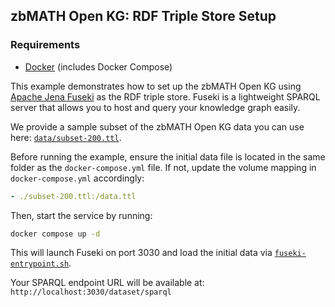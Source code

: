 ## zbMATH Open KG: RDF Triple Store Setup

### Requirements

- [Docker](https://www.docker.com/get-started) (includes Docker Compose)


This example demonstrates how to set up the zbMATH Open KG using [Apache Jena Fuseki](https://jena.apache.org/documentation/fuseki2/) as the RDF triple store. Fuseki is a lightweight SPARQL server that allows you to host and query your knowledge graph easily.

We provide a sample subset of the zbMATH Open KG data you can use here: [`data/subset-200.ttl`](./data/subset-200.ttl).

Before running the example, ensure the initial data file is located in the same folder as the `docker-compose.yml` file. 
If not, update the volume mapping in `docker-compose.yml` accordingly:

```yaml
- ./subset-200.ttl:/data.ttl
```

Then, start the service by running:
```bash
docker compose up -d
```

This will launch Fuseki on port 3030 and load the initial data via [`fuseki-entrypoint.sh`](front/fuseki-entrypoint.sh).

Your SPARQL endpoint URL will be available at: `http://localhost:3030/dataset/sparql`
